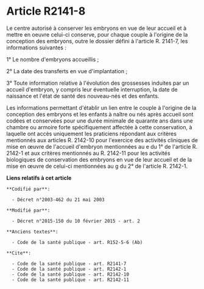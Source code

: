 # Article R2141-8

Le centre autorisé à conserver les embryons en vue de leur accueil et à mettre en oeuvre celui-ci conserve, pour chaque
couple à l'origine de la conception des embryons, outre le dossier défini à l'article R. 2141-7, les informations
suivantes : 

1° Le nombre d'embryons accueillis ; 

2° La date des transferts en vue d'implantation ; 

3° Toute information relative à l'évolution des grossesses induites par un accueil d'embryon, y compris leur éventuelle
interruption, la date de naissance et l'état de santé des nouveau-nés et des enfants. 

Les informations permettant d'établir un lien entre le couple à l'origine de la conception des embryons et les enfants à
naître ou nés après accueil sont codées et conservées pour une durée minimale de quarante ans dans une chambre ou armoire
forte spécifiquement affectée à cette conservation, à laquelle ont accès uniquement les praticiens répondant aux critères
mentionnés aux articles R. 2142-10 pour l'exercice des activités cliniques de mise en œuvre de l'accueil d'embryon
mentionnées au e du 1° de l'article R. 2142-1 et aux critères mentionnés au R. 2142-11 pour les activités biologiques de
conservation des embryons en vue de leur accueil et de la mise en œuvre de celui-ci mentionnées au g du 2° de l'article R.
2142-1.

**Liens relatifs à cet article**

	**Codifié par**:

	  - Décret n°2003-462 du 21 mai 2003

	**Modifié par**:

	  - Décret n°2015-150 du 10 février 2015 - art. 2

	**Anciens textes**:

	  - Code de la santé publique - art. R152-5-6 (Ab)

	**Cite**:

	  - Code de la santé publique - art. R2141-7
	  - Code de la santé publique - art. R2142-1
	  - Code de la santé publique - art. R2142-10
	  - Code de la santé publique - art. R2142-11

